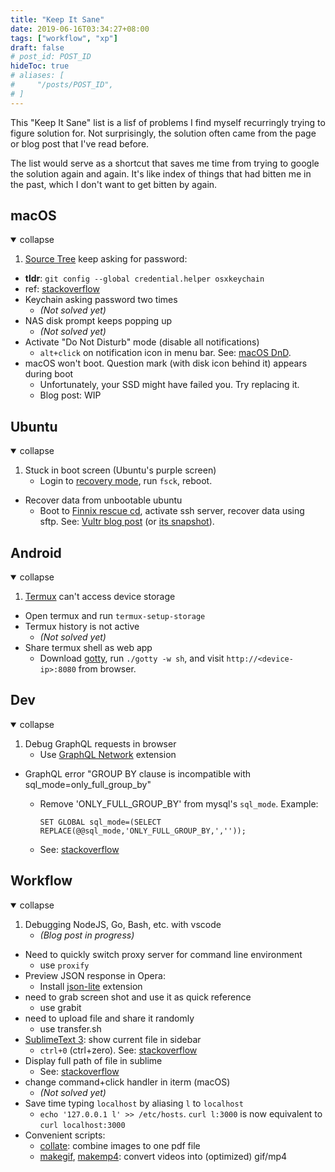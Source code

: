 ```yaml
---
title: "Keep It Sane"
date: 2019-06-16T03:34:27+08:00
tags: ["workflow", "xp"]
draft: false
# post_id: POST_ID
hideToc: true
# aliases: [
#     "/posts/POST_ID",
# ]
---
```


This "Keep It Sane" list is a lisf of problems I find myself recurringly trying to figure solution for. Not surprisingly, the solution often came from the page or blog post that I've read before. 

<!--more-->

The list would serve as a shortcut that saves me time from trying to google the solution again and again. It's like index of things that had bitten me in the past, which I don't want to get bitten by again.

## macOS

<details open>
<summary class="collapsible">collapse</summary>

1. [Source Tree](https://www.sourcetreeapp.com) keep asking for password:
  - **tldr**: `git config --global credential.helper osxkeychain`
  - ref: [stackoverflow](https://stackoverflow.com/questions/38489022/sourcetree-keeps-asking-for-github-password)
- Keychain asking password two times
  - *(Not solved yet)*
- NAS disk prompt keeps popping up
  - *(Not solved yet)*
- Activate "Do Not Disturb" mode (disable all notifications)
  - `alt+click` on notification icon in menu bar. See: [macOS DnD](/videos/macOS_DnD.mp4).
- macOS won't boot. Question mark (with disk icon behind it) appears during boot
  - Unfortunately, your SSD might have failed you. Try replacing it.
  - Blog post: WIP

</details>

## Ubuntu

<details open>
<summary class="collapsible">collapse</summary>

1. Stuck in boot screen (Ubuntu's purple screen)
	- Login to [recovery mode](/images/ubuntu-recovery-mode.jpg), run `fsck`, reboot.
- Recover data from unbootable ubuntu
	- Boot to [Finnix rescue cd](https://www.finnix.org/Download), activate ssh server, recover data using sftp. See: [Vultr blog post](https://www.vultr.com/docs/using-finnix-rescue-cd-to-rescue-repair-or-backup-your-linux-system) (or [its snapshot](/images/vultr-finnix-rescue-cd.png)).

</details>

## Android

<details open>
<summary class="collapsible">collapse</summary>

1. [Termux](https://termux.com) can't access device storage
  - Open termux and run `termux-setup-storage`
- Termux history is not active
  - *(Not solved yet)*
- Share termux shell as web app
  - Download [gotty](https://github.com/yudai/gotty), run `./gotty -w sh`, and visit `http://<device-ip>:8080` from browser.

</details>

## Dev

<details open>
<summary class="collapsible">collapse</summary>

1. Debug GraphQL requests in browser
	- Use [GraphQL Network](https://chrome.google.com/webstore/detail/graphql-network/igbmhmnkobkjalekgiehijefpkdemocm?hl=en-GB) extension
- GraphQL error "GROUP BY clause is incompatible with sql_mode=only_full_group_by"
	- Remove 'ONLY_FULL_GROUP_BY' from mysql's `sql_mode`. Example:
	
		```
		SET GLOBAL sql_mode=(SELECT REPLACE(@@sql_mode,'ONLY_FULL_GROUP_BY,',''));
		```

	- See: [stackoverflow](https://stackoverflow.com/questions/23921117/disable-only-full-group-by)

</details>

## Workflow

<details open>
<summary class="collapsible">collapse</summary>

1. Debugging NodeJS, Go, Bash, etc. with vscode
	- *(Blog post in progress)*
- Need to quickly switch proxy server for command line environment
	- use `proxify`
- Preview JSON response in Opera:
	- Install [json-lite](https://addons.opera.com/en/extensions/details/json-lite/) extension
- need to grab screen shot and use it as quick reference
	- use grabit
- need to upload file and share it randomly
	- use transfer.sh
- [SublimeText 3](https://www.sublimetext.com/3): show current file in sidebar
	- `ctrl+0` (ctrl+zero). See: [stackoverflow](https://stackoverflow.com/a/15179191/5381120)
- Display full path of file in sublime
  - See: [stackoverflow](https://stackoverflow.com/a/25948759/5381120)
- change command+click handler in iterm (macOS)
  - *(Not solved yet)*
- Save time typing `localhost` by aliasing `l` to `localhost`
  - `echo '127.0.0.1 l' >> /etc/hosts`. `curl l:3000` is now equivalent to `curl localhost:3000`
- Convenient scripts:
  - [collate](https://github.com/wzulfikar/lab/blob/master/bash/collate): combine images to one pdf file
  - [makegif](https://github.com/wzulfikar/lab/blob/master/bash/makegif), [makemp4](https://github.com/wzulfikar/lab/blob/master/bash/makemp4): convert videos into (optimized) gif/mp4

</details>

<!-- 
## Others

<details open>
<summary class="collapsible">collapse</summary>

- Can't keep making mistake on opening my washer
	- add glow-in-the dark sticker.
</details>
 -->